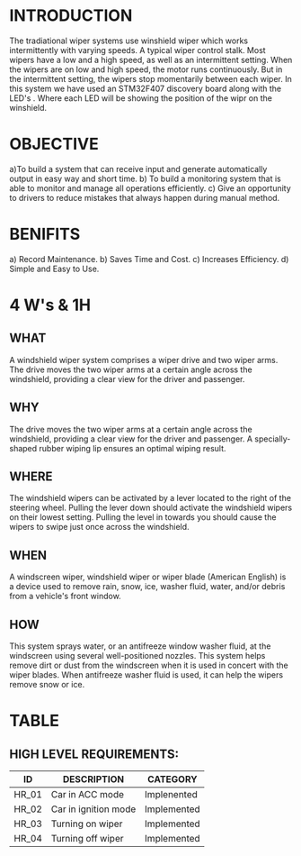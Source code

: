 # INTRODUCTION

The tradiational wiper systems use winshield wiper which works intermittently with varying speeds. A typical wiper control stalk. Most wipers have a low and a high speed, as well as an intermittent setting. When the wipers are on low and high speed, the motor runs continuously. But in the intermittent setting, the wipers stop momentarily between each wiper. In this system we have used an STM32F407 discovery board along with the LED's . Where each LED will be showing the position of the wipr on the winshield.

# OBJECTIVE

a)To build a system that can receive input and generate automatically output in easy way and short time.
b) To build a monitoring system that is able to monitor and manage all operations efficiently.
c) Give an opportunity to drivers to reduce mistakes that always happen during manual method.

# BENIFITS

a) Record Maintenance.
b) Saves Time and Cost.
c) Increases Efficiency.
d) Simple and Easy to Use.

# 4 W's & 1H
 
 ## WHAT
 A windshield wiper system comprises a wiper drive and two wiper arms. The drive moves the two wiper arms at a certain angle across the windshield, providing a clear     view for the driver and passenger.

## WHY
The drive moves the two wiper arms at a certain angle across the windshield, providing a clear view for the driver and passenger. A specially-shaped rubber wiping lip ensures an optimal wiping result.

## WHERE
The windshield wipers can be activated by a lever located to the right of the steering wheel. Pulling the lever down should activate the windshield wipers on their lowest setting. Pulling the level in towards you should cause the wipers to swipe just once across the windshield.

## WHEN
A windscreen wiper, windshield wiper or wiper blade (American English) is a device used to remove rain, snow, ice, washer fluid, water, and/or debris from a vehicle's front window.

## HOW
This system sprays water, or an antifreeze window washer fluid, at the windscreen using several well-positioned nozzles. This system helps remove dirt or dust from the windscreen when it is used in concert with the wiper blades. When antifreeze washer fluid is used, it can help the wipers remove snow or ice.

# TABLE

## HIGH LEVEL REQUIREMENTS:
|ID|DESCRIPTION|CATEGORY|
|---|---|---|
|HR_01| Car in ACC mode|Implenented|
|HR_02|Car in ignition mode|Implemented|
|HR_03|Turning on wiper|Implemented|
|HR_04|Turning off wiper|Implemented|

##

